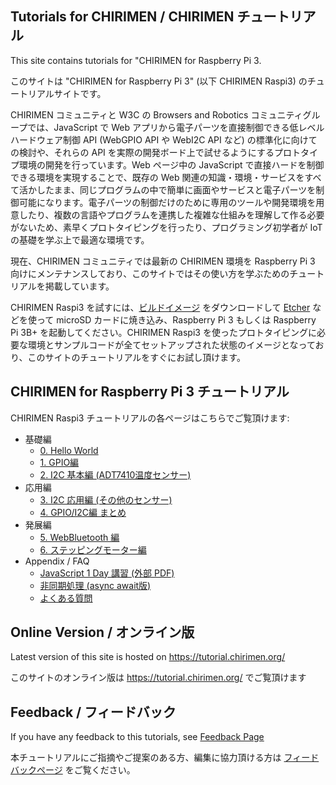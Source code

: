 ## Tutorials for CHIRIMEN / CHIRIMEN チュートリアル
This site contains tutorials for "CHIRIMEN for Raspberry Pi 3.

このサイトは "CHIRIMEN for Raspberry Pi 3" (以下 CHIRIMEN Raspi3) のチュートリアルサイトです。

CHIRIMEN コミュニティと W3C の Browsers and Robotics コミュニティグループでは、JavaScript で Web アプリから電子パーツを直接制御できる低レベルハードウェア制御 API (WebGPIO API や WebI2C API など) の標準化に向けての検討や、それらの API を実際の開発ボード上で試せるようにするプロトタイプ環境の開発を行っています。Web ページ中の JavaScript で直接ハードを制御できる環境を実現することで、既存の Web 関連の知識・環境・サービスをすべて活かしたまま、同じプログラムの中で簡単に画面やサービスと電子パーツを制御可能になります。電子パーツの制御だけのために専用のツールや開発環境を用意したり、複数の言語やプログラムを連携した複雑な仕組みを理解して作る必要がないため、素早くプロトタイピングを行ったり、プログラミング初学者が IoT の基礎を学ぶ上で最適な環境です。

現在、CHIRIMEN コミュニティでは最新の CHIRIMEN 環境を Raspberry Pi 3 向けにメンテナンスしており、このサイトではその使い方を学ぶためのチュートリアルを掲載しています。

CHIRIMEN Raspi3 を試すには、[ビルドイメージ](https://r.chirimen.org/download) をダウンロードして [Etcher](https://etcher.io/) などを使って microSD カードに焼き込み、Raspberry Pi 3 もしくは Raspberry Pi 3B+ を起動してください。CHIRIMEN Raspi3 を使ったプロトタイピングに必要な環境とサンプルコードが全てセットアップされた状態のイメージとなっており、このサイトのチュートリアルをすぐにお試し頂けます。

## CHIRIMEN for Raspberry Pi 3 チュートリアル

CHIRIMEN Raspi3 チュートリアルの各ページはこちらでご覧頂けます:

* 基礎編
  * [0. Hello World](/raspi3/ja/section0.md)
  * [1. GPIO編](/raspi3/ja/section1.md)
  * [2. I2C 基本編 (ADT7410温度センサー)](/raspi3/ja/section2.md)
* 応用編
  * [3. I2C 応用編 (その他のセンサー)](/raspi3/ja/section3.md)
  * [4. GPIO/I2C編 まとめ](/raspi3/ja/section4.md)
* 発展編
  * [5. WebBluetooth 編](/raspi3/ja/section5.md)
  * [6. ステッピングモーター編](/raspi3/ja/section6.md)
* Appendix / FAQ
  * [JavaScript 1 Day 講習 (外部 PDF)](https://webiotmakers.github.io/static/docs/2017/maebashi-js.pdf)
  * [非同期処理 (async await版)](/raspi3/ja/appendix0.md)
  * [よくある質問](/raspi3/ja/faq.md)


## Online Version / オンライン版
Latest version of this site is hosted on https://tutorial.chirimen.org/

このサイトのオンライン版は https://tutorial.chirimen.org/ でご覧頂けます

## Feedback / フィードバック
If you have any feedback to this tutorials, see [Feedback Page](feedback)

本チュートリアルにご指摘やご提案のある方、編集に協力頂ける方は [フィードバックページ](feedback) をご覧ください。
